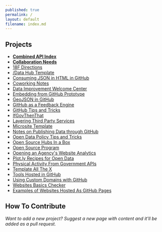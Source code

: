 ```yaml
---
published: true
permalink: /
layout: default
filename: index.md
---
```

  
## Projects

* **[Combined API Index](https://18f.github.io/API-All-the-X)**  
* **[Collaboration Needs](http://gsa.github.io/Open-Data-Collaboration-Sandbox/collaboration)**
* [18F Directions](http://gsa.github.io/Open-Data-Collaboration-Sandbox/18f_directions)
* [/Data Hub Template](http://gsa.github.io/Open-Data-Collaboration-Sandbox/data-hub-template)
* [Consuming JSON in HTML in GitHub](http://graybrooks.com/mustache-test-1/)
* [Coworking Notes](https://github.com/18F/Digital_Coworking)
* [Data Improvement Welcome Center](https://github.com/gbinal/Data-Improvement-Welcome-Center)
* [Embedding from GitHub Prototype](https://github.com/gbinal/embedding-github-prototype)
* [GeoJSON in GitHub](http://gsa.github.io/Open-Data-Collaboration-Sandbox/geojson-in-github/)  
* [GitHub as a Feedback Engine](http://gsa.github.io/Open-Data-Collaboration-Sandbox/github_as_a_feedback_engine)
* [GitHub Tips and Tricks](http://gsa.github.io/Open-Data-Collaboration-Sandbox/github_tips_and_tricks)
* [IfGovThenThat](https://github.com/18f/ifgovthenthat)
* [Layering Third Party Services](http://gsa.github.io/Open-Data-Collaboration-Sandbox/layering-third-party-services)
* [Microsite Template](https://github.com/GSA/Template-Microsite/)
* [Notes on Publishing Data through GitHub](http://gsa.github.io/Open-Data-Collaboration-Sandbox/publishing-data/)
* [Open Data Policy Tips and Tricks](https://github.com/gbinal/Open-Data-Policy---Tricks-and-Tips/)
* [Open Source Hubs In a Box](http://gsa.github.io/Open-Data-Collaboration-Sandbox/open_source_hubs_in_a_box/)
* [Open Source Program](http://18f.github.io/open-source-program/)
* [Opening an Agency's Website Analytics](http://gsa.github.io/Open-Data-Collaboration-Sandbox/public_analytics/)
* [Plot.ly Recipes for Open Data](http://gsa.github.io/Open-Data-Collaboration-Sandbox/plotly_recipes_for_open_data)
* [Physical Activity From Government APIs](http://gsa.github.io/Open-Data-Collaboration-Sandbox/physical_activity_from_government_apis/)
* [Template All The X](http://gsa.github.io/Open-Data-Collaboration-Sandbox/template_all_the_x)
* [Tools Hosted in GitHub](http://gsa.github.io/Open-Data-Collaboration-Sandbox/tools_hosted_in_github)
* [Using Custom Domains with GitHub](http://gsa.github.io/Open-Data-Collaboration-Sandbox/using_custom_domains_with_github)
* [Websites Basics Checker](https://github.com/gbinal/Basics-for-.Gov-Websites---A-Project)
* [Examples of Websites Hosted As GitHub Pages](http://gsa.github.io/Open-Data-Collaboration-Sandbox/website_examples/)

## How To Contribute

*Want to add a new project?  Suggest a new page with content and it'll be added as a pull request.*   



